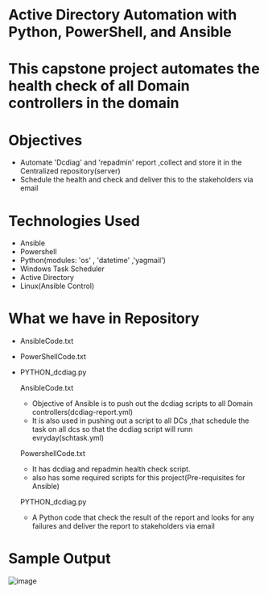 #  Active Directory Automation with Python, PowerShell, and Ansible            
#  This capstone project automates the health check of all Domain controllers in the domain 

# Objectives 
 - Automate 'Dcdiag' and 'repadmin' report ,collect and store it in the Centralized repository(server)
 - Schedule the health and check and deliver this to the stakeholders via email

# Technologies Used
 - Ansible
 - Powershell
 - Python(modules: 'os' , 'datetime' ,'yagmail')
 - Windows Task Scheduler
 - Active Directory
 - Linux(Ansible Control)

# What we have in Repository
- AnsibleCode.txt
- PowerShellCode.txt
- PYTHON_dcdiag.py

   AnsibleCode.txt
   - Objective of Ansible is to push out the dcdiag scripts to all Domain controllers(dcdiag-report.yml)
   - It is also used in pushing out a script to all DCs ,that schedule the task on all dcs so that the dcdiag script will runn evryday(schtask.yml)

   PowershellCode.txt
   - It has dcdiag and repadmin health check script.
   - also has some required scripts for this project(Pre-requisites for Ansible)

   PYTHON_dcdiag.py
   - A Python code that check the result of the report and looks for any failures and deliver the report to stakeholders via email

# Sample Output 
![image](https://github.com/user-attachments/assets/250ccef9-59cc-436e-b70c-006f9c513f3c)

